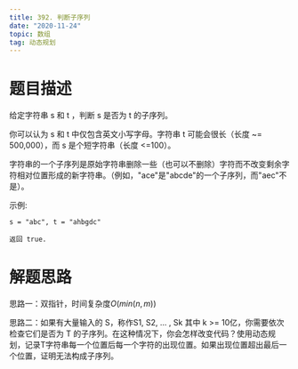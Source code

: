 ```yaml
---
title: 392. 判断子序列
date: "2020-11-24"
topic: 数组
tag: 动态规划
---
```

# 题目描述

给定字符串 s 和 t ，判断 s 是否为 t 的子序列。

你可以认为 s 和 t 中仅包含英文小写字母。字符串 t 可能会很长（长度 ~= 500,000），而 s 是个短字符串（长度 <=100）。

字符串的一个子序列是原始字符串删除一些（也可以不删除）字符而不改变剩余字符相对位置形成的新字符串。（例如，"ace"是"abcde"的一个子序列，而"aec"不是）。

示例:
```
s = "abc", t = "ahbgdc"

返回 true.
```

# 解题思路

思路一：双指针，时间复杂度$O(min(n, m))$

思路二：如果有大量输入的 S，称作S1, S2, ... , Sk 其中 k >= 10亿，你需要依次检查它们是否为 T 的子序列。在这种情况下，你会怎样改变代码？使用动态规划，记录T字符串每一个位置后每一个字符的出现位置。如果出现位置超出最后一个位置，证明无法构成子序列。
